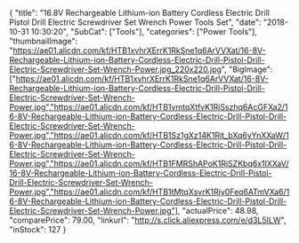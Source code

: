{
	"title": "16.8V Rechargeable Lithium-ion Battery Cordless Electric Drill Pistol Drill Electric Screwdriver Set Wrench Power Tools Set",
	"date": "2018-10-31 10:30:20",
	"SubCat": ["Tools"],
	"categories": ["Power Tools"],
	"thumbnailImage": "https://ae01.alicdn.com/kf/HTB1xvhrXErrK1RkSne1q6ArVVXat/16-8V-Rechargeable-Lithium-ion-Battery-Cordless-Electric-Drill-Pistol-Drill-Electric-Screwdriver-Set-Wrench-Power.jpg_220x220.jpg",
	"BigImage": ["https://ae01.alicdn.com/kf/HTB1xvhrXErrK1RkSne1q6ArVVXat/16-8V-Rechargeable-Lithium-ion-Battery-Cordless-Electric-Drill-Pistol-Drill-Electric-Screwdriver-Set-Wrench-Power.jpg","https://ae01.alicdn.com/kf/HTB1vmtqXtfvK1RjSszhq6AcGFXa2/16-8V-Rechargeable-Lithium-ion-Battery-Cordless-Electric-Drill-Pistol-Drill-Electric-Screwdriver-Set-Wrench-Power.jpg","https://ae01.alicdn.com/kf/HTB1Sz1gXz14K1Rjt_bXq6yYnXXaW/16-8V-Rechargeable-Lithium-ion-Battery-Cordless-Electric-Drill-Pistol-Drill-Electric-Screwdriver-Set-Wrench-Power.jpg","https://ae01.alicdn.com/kf/HTB1FMRShAPoK1RjSZKbq6x1IXXaV/16-8V-Rechargeable-Lithium-ion-Battery-Cordless-Electric-Drill-Pistol-Drill-Electric-Screwdriver-Set-Wrench-Power.jpg","https://ae01.alicdn.com/kf/HTB1tMtqXsvrK1Rjy0Feq6ATmVXa6/16-8V-Rechargeable-Lithium-ion-Battery-Cordless-Electric-Drill-Pistol-Drill-Electric-Screwdriver-Set-Wrench-Power.jpg"],
	"actualPrice": 48.98,
	"comparePrice": 79.00,
	"linkurl": "http://s.click.aliexpress.com/e/d3L5ILW",
	"inStock": 127
}
